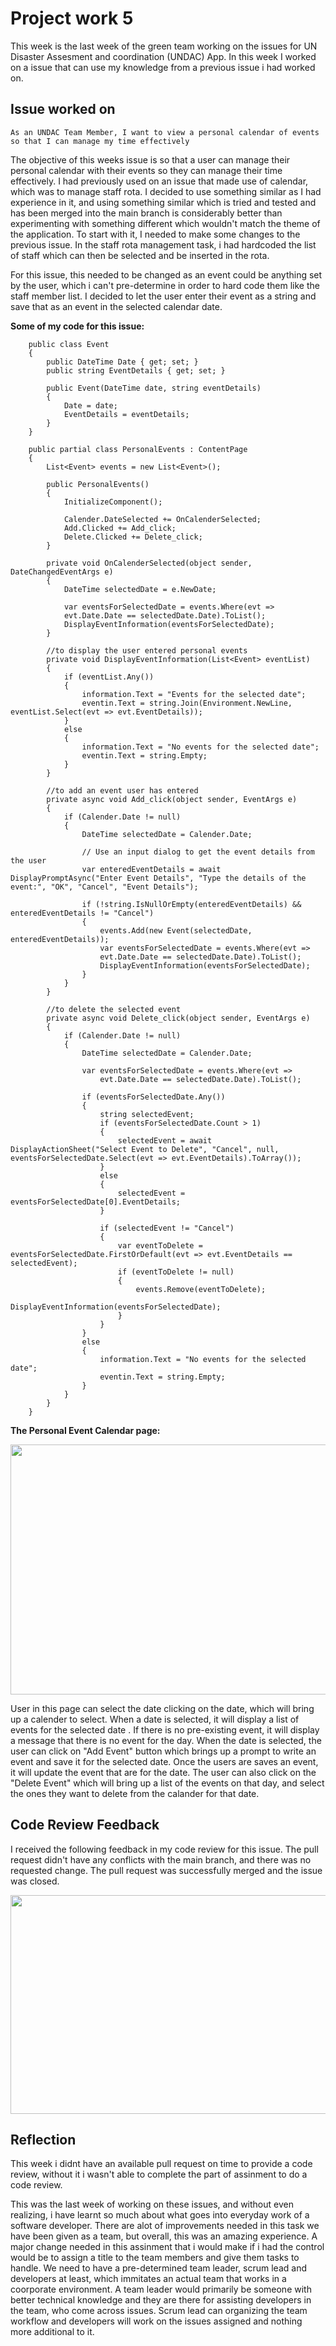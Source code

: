 # Project work 5

This week is the last week of the green team working on the issues for UN Disaster Assesment and coordination
(UNDAC) App. In this week I worked on a issue that can use my knowledge from a previous issue i had worked on. 

## Issue worked on

```
As an UNDAC Team Member, I want to view a personal calendar of events so that I can manage my time effectively
```

The objective of this weeks issue is so that a user can manage their personal calendar with their events so they can manage
their time effectively. I had previously used on an issue that made use of calendar, which was to manage staff rota. 
I decided to use something similar as I had experience in it, and using something similar which is tried and tested 
and has been merged into the main branch is considerably better than experimenting with something different which wouldn't
match the theme of the application.
To start with it, I needed to make some changes to the previous issue. In the staff rota management task, i had hardcoded the list
of staff which can then be selected and be inserted in the rota. 

For this issue, this needed to be changed as an event could be anything set by the user, which i can't pre-determine in order to hard code 
them like the staff member list. I decided to let the user enter their event as a string and save that as an event in the selected calendar date. 

__Some of my code for this issue:__

```
    public class Event
    {
        public DateTime Date { get; set; }
        public string EventDetails { get; set; }

        public Event(DateTime date, string eventDetails)
        {
            Date = date;
            EventDetails = eventDetails;
        }
    }
```

```
    public partial class PersonalEvents : ContentPage
    {
        List<Event> events = new List<Event>();

        public PersonalEvents()
        {
            InitializeComponent();

            Calender.DateSelected += OnCalenderSelected;
            Add.Clicked += Add_click;
            Delete.Clicked += Delete_click;
        }

        private void OnCalenderSelected(object sender, DateChangedEventArgs e)
        {
            DateTime selectedDate = e.NewDate;

            var eventsForSelectedDate = events.Where(evt =>
            evt.Date.Date == selectedDate.Date).ToList();
            DisplayEventInformation(eventsForSelectedDate);
        }

        //to display the user entered personal events
        private void DisplayEventInformation(List<Event> eventList)
        {
            if (eventList.Any())
            {
                information.Text = "Events for the selected date";
                eventin.Text = string.Join(Environment.NewLine, eventList.Select(evt => evt.EventDetails));
            }
            else
            {
                information.Text = "No events for the selected date";
                eventin.Text = string.Empty;
            }
        }

        //to add an event user has entered
        private async void Add_click(object sender, EventArgs e)
        {
            if (Calender.Date != null)
            {
                DateTime selectedDate = Calender.Date;

                // Use an input dialog to get the event details from the user
                var enteredEventDetails = await DisplayPromptAsync("Enter Event Details", "Type the details of the event:", "OK", "Cancel", "Event Details");

                if (!string.IsNullOrEmpty(enteredEventDetails) && enteredEventDetails != "Cancel")
                {
                    events.Add(new Event(selectedDate, enteredEventDetails));
                    var eventsForSelectedDate = events.Where(evt =>
                    evt.Date.Date == selectedDate.Date).ToList();
                    DisplayEventInformation(eventsForSelectedDate);
                }
            }
        }

        //to delete the selected event
        private async void Delete_click(object sender, EventArgs e)
        {
            if (Calender.Date != null)
            {
                DateTime selectedDate = Calender.Date;

                var eventsForSelectedDate = events.Where(evt =>
                    evt.Date.Date == selectedDate.Date).ToList();

                if (eventsForSelectedDate.Any())
                {
                    string selectedEvent;
                    if (eventsForSelectedDate.Count > 1)
                    {
                        selectedEvent = await DisplayActionSheet("Select Event to Delete", "Cancel", null, eventsForSelectedDate.Select(evt => evt.EventDetails).ToArray());
                    }
                    else
                    {
                        selectedEvent = eventsForSelectedDate[0].EventDetails;
                    }

                    if (selectedEvent != "Cancel")
                    {
                        var eventToDelete = eventsForSelectedDate.FirstOrDefault(evt => evt.EventDetails == selectedEvent);
                        if (eventToDelete != null)
                        {
                            events.Remove(eventToDelete);
                            DisplayEventInformation(eventsForSelectedDate);
                        }
                    }
                }
                else
                {
                    information.Text = "No events for the selected date";
                    eventin.Text = string.Empty;
                }
            }
        }
    }
```

__The Personal Event Calendar page:__

<img src="https://github.com/Findaadi/Personal_Portfolio/blob/main/images/lastweek2.png" width="700" height="400">

User in this page can select the date clicking on the date, which will bring up a calender to select. When a date is selected, it will display a list of events for the selected date
. If there is no pre-existing event, it will display a message that there is no event for the day. When the date is selected, the user can
click on "Add Event" button which brings up a prompt to write an event and save it for the selected date. Once the users are saves an event,
it will update the event that are for the date. The user can also click on the "Delete Event" which will bring up a list of the events on that day, and select
the ones they want to delete from the calander for that date. 

## Code Review Feedback

I received the following feedback in my code review for this issue. The pull request didn't have any conflicts with the main 
branch, and there was no requested change. The pull request was successfully merged and the issue was closed. 

<img src="https://github.com/Findaadi/Personal_Portfolio/blob/main/images/lastweek1.png" width="700" height="350">

## Reflection

This week i didnt have an available pull request on time to provide a code review, without it i wasn't able
to complete the part of assinment to do a code review. 

This was the last week of working on these issues, and without even realizing, i have learnt so much 
about what goes into everyday work of a software developer. There are alot of improvements needed in
this task we have been given as a team, but overall, this was an amazing experience. 
A major change needed in this assinment that i would make if i had the control would be to assign a title to
the team members and give them tasks to handle. We need to have a pre-determined team leader, scrum lead and developers at least, which immitates
an actual team that works in a coorporate environment. A team leader would primarily be someone with better technical knowledge and they are there for assisting developers in the team,
who come across issues. Scrum lead can organizing the team workflow and developers will work on the issues assigned and nothing more additional to it. 
